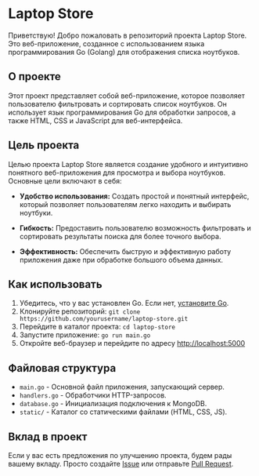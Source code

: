 # Laptop Store

Приветствую! Добро пожаловать в репозиторий проекта Laptop Store. Это веб-приложение, созданное с использованием языка программирования Go (Golang) для отображения списка ноутбуков.

## О проекте

Этот проект представляет собой веб-приложение, которое позволяет пользователю фильтровать и сортировать список ноутбуков. Он использует язык программирования Go для обработки запросов, а также HTML, CSS и JavaScript для веб-интерфейса.

## Цель проекта

Целью проекта Laptop Store является создание удобного и интуитивно понятного веб-приложения для просмотра и выбора ноутбуков. Основные цели включают в себя:

- **Удобство использования:** Создать простой и понятный интерфейс, который позволяет пользователям легко находить и выбирать ноутбуки.
  
- **Гибкость:** Предоставить пользователю возможность фильтровать и сортировать результаты поиска для более точного выбора.

- **Эффективность:** Обеспечить быструю и эффективную работу приложения даже при обработке большого объема данных.

## Как использовать

1. Убедитесь, что у вас установлен Go. Если нет, [установите Go](https://golang.org/doc/install).
2. Клонируйте репозиторий: `git clone https://github.com/yourusername/laptop-store.git`
3. Перейдите в каталог проекта: `cd laptop-store`
4. Запустите приложение: `go run main.go`
5. Откройте веб-браузер и перейдите по адресу [http://localhost:5000](http://localhost:5000)

## Файловая структура

- `main.go` - Основной файл приложения, запускающий сервер.
- `handlers.go` - Обработчики HTTP-запросов.
- `database.go` - Инициализация подключения к MongoDB.
- `static/` - Каталог со статическими файлами (HTML, CSS, JS).

## Вклад в проект

Если у вас есть предложения по улучшению проекта, будем рады вашему вкладу. Просто создайте [Issue](https://github.com/yourusername/laptop-store/issues) или отправьте [Pull Request](https://github.com/yourusername/laptop-store/pulls).

